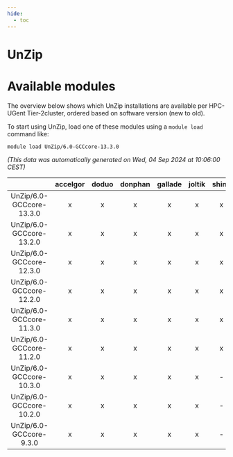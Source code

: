 ```yaml
---
hide:
  - toc
---
```


UnZip
=====

# Available modules


The overview below shows which UnZip installations are available per HPC-UGent Tier-2cluster, ordered based on software version (new to old).

To start using UnZip, load one of these modules using a `module load` command like:

```shell
module load UnZip/6.0-GCCcore-13.3.0
```

*(This data was automatically generated on Wed, 04 Sep 2024 at 10:06:00 CEST)*  

| |accelgor|doduo|donphan|gallade|joltik|shinx|skitty|
| :---: | :---: | :---: | :---: | :---: | :---: | :---: | :---: |
|UnZip/6.0-GCCcore-13.3.0|x|x|x|x|x|x|x|
|UnZip/6.0-GCCcore-13.2.0|x|x|x|x|x|x|x|
|UnZip/6.0-GCCcore-12.3.0|x|x|x|x|x|x|x|
|UnZip/6.0-GCCcore-12.2.0|x|x|x|x|x|x|x|
|UnZip/6.0-GCCcore-11.3.0|x|x|x|x|x|x|x|
|UnZip/6.0-GCCcore-11.2.0|x|x|x|x|x|x|x|
|UnZip/6.0-GCCcore-10.3.0|x|x|x|x|x|-|x|
|UnZip/6.0-GCCcore-10.2.0|x|x|x|x|x|-|x|
|UnZip/6.0-GCCcore-9.3.0|x|x|x|x|x|-|x|
